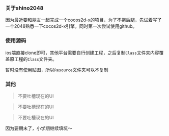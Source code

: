 ### 关于shino2048

因为最近要和朋友一起完成一个cocos2d-x的项目，为了不拖后腿，先试着写了一个2048熟悉一下cocos2d-x引擎。同时第一次尝试使用github。

### 使用源码

ios端直接clone即可，其他平台需要自行创建工程，之后复制`Class`文件夹内容覆盖原工程的`Class`文件夹。

暂时没有使用贴图，所以`Resource`文件夹可以不复制

### 其他

> 不要吐槽现在的UI

> 不要吐槽现在的UI

> 不要吐槽现在的UI

因为要期末了，小学期继续填坑～